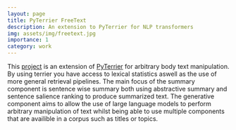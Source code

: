 ```yaml
---
layout: page
title: PyTerrier FreeText
description: An extension to PyTerrier for NLP transformers
img: assets/img/freetext.jpg
importance: 1
category: work
---
```


This [project]() is an extension of [PyTerrier](https://github.com/terrier-org/pyterrier) for arbitrary body text manipulation. By using terrier you have access to lexical statistics aswell as the use of more general retrieval pipelines. The main focus of the summary component is sentence wise summary both using abstractive summary and sentence salience ranking to produce summarized text. The generative component aims to allow the use of large language models to perform arbitrary manipulation of text whilst being able to use multiple components that are availible in a corpus such as titles or topics.


